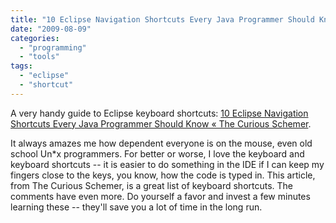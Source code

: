 ```yaml
---
title: "10 Eclipse Navigation Shortcuts Every Java Programmer Should Know « The Curious Schemer"
date: "2009-08-09"
categories: 
  - "programming"
  - "tools"
tags: 
  - "eclipse"
  - "shortcut"
---
```


A very handy guide to Eclipse keyboard shortcuts: [10 Eclipse Navigation Shortcuts Every Java Programmer Should Know « The Curious Schemer](http://rayfd.wordpress.com/2007/05/20/10-eclipse-navigation-shortcuts-every-java-programmer-should-know/).

It always amazes me how dependent everyone is on the mouse, even old school Un\*x programmers. For better or worse, I love the keyboard and keyboard shortcuts -- it is easier to do something in the IDE if I can keep my fingers close to the keys, you know, how the code is typed in. This article, from The Curious Schemer, is a great list of keyboard shortcuts. The comments have even more. Do yourself a favor and invest a few minutes learning these -- they'll save you a lot of time in the long run.
